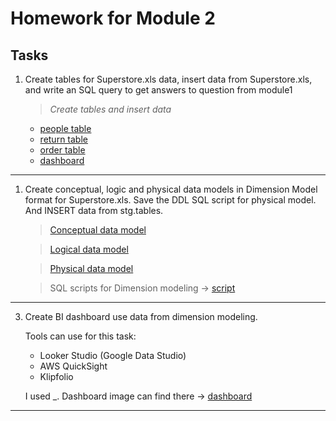# Homework for Module 2

## Tasks

1. Create tables for Superstore.xls data, insert data from Superstore.xls, and write an SQL query to get answers to question from module1
   > _Create tables and insert data_

    - [people table](./sql_scripts/stg/people.sql)
    - [return table](./sql_scripts/stg/return.sql)
    - [order table](./sql_scripts/stg/order.sql)
    - [dashboard](./sql_scripts/stg/dashboard.sql)

---

1. Create conceptual, logic and physical data models in Dimension Model format for Superstore.xls. Save the DDL SQL script for physical model. And INSERT data from stg.tables.

    > [Conceptual data model](./images/conceptual.png)

    > [Logical data model](./images/logical.png)

    > [Physical data model](./images/physical.png)

    > SQL scripts for Dimension modeling -> [script](./sql_scripts/dwh/dimension_model.sql)

---

3. Create BI dashboard use data from dimension modeling. 

   Tools can use for this task:
   - Looker Studio (Google Data Studio)
   - AWS QuickSight
   - Klipfolio

    I used _. Dashboard image can find there -> [dashboard](./images)

---